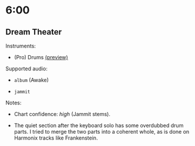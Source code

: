 # 6:00

## Dream Theater

Instruments:

  * (Pro) Drums [(preview)](http://pages.cs.wisc.edu/~tolly/customs/?title=6-00&artist=dream-theater)

Supported audio:

  * `album` (Awake)

  * `jammit`

Notes:

  * Chart confidence: *high* (Jammit stems).

  * The quiet section after the keyboard solo has some overdubbed drum parts. I tried to merge the two parts into a coherent whole, as is done on Harmonix tracks like Frankenstein.

